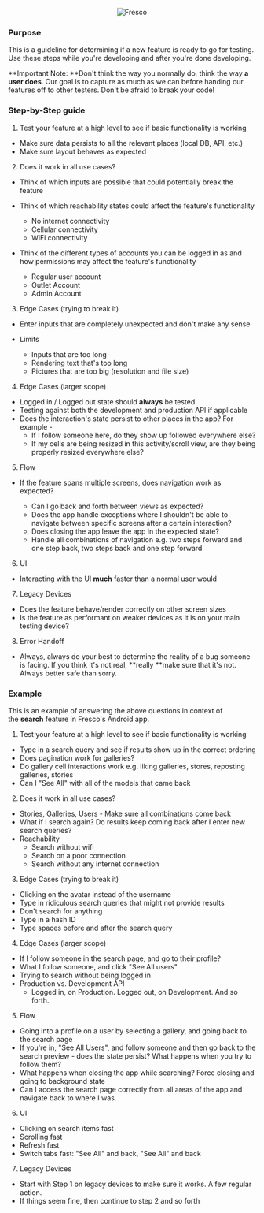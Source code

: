 <p align="center" >
  <img src="https://s3.amazonaws.com/com.fresconews.v2.prod/static/images/wordmark-transparent-git4.png" alt="Fresco" title="Fresco News">
</p>

### Purpose

This is a guideline for determining if a new feature is ready to go for testing. Use these steps while you're developing and after you're done developing.

**Important Note: **Don't think the way you normally do, think the way **a user does**. Our goal is to capture as much as we can before handing our features off to other testers. Don't be afraid to break your code!

### Step-by-Step guide

1. Test your feature at a high level to see if basic functionality is working
  - Make sure data persists to all the relevant places (local DB, API, etc.)
  - Make sure layout behaves as expected

2. Does it work in all use cases?
  - Think of which inputs are possible that could potentially break the feature
  - Think of which reachability states could affect the feature's functionality
    
    - No internet connectivity
    - Cellular connectivity
    - WiFi connectivity
    
- Think of the different types of accounts you can be logged in as and how permissions may affect the feature's functionality
  - Regular user account
  - Outlet Account
  - Admin Account
    
3. Edge Cases (trying to break it)  
  - Enter inputs that are completely unexpected and don't make any sense
  - Limits
   
    - Inputs that are too long
    - Rendering text that's too long
    - Pictures that are too big (resolution and file size)

4. Edge Cases (larger scope)
  - Logged in / Logged out state should **always** be tested
  - Testing against both the development and production API if applicable
  - Does the interaction's state persist to other places in the app? For example -
    - If I follow someone here, do they show up followed everywhere else?
    - If my cells are being resized in this activity/scroll view, are they being properly resized everywhere else?

5. Flow
  - If the feature spans multiple screens, does navigation work as expected?
    
    - Can I go back and forth between views as expected?
    - Does the app handle exceptions where I shouldn't be able to navigate between specific screens after a certain interaction?
    - Does closing the app leave the app in the expected state?
    - Handle all combinations of navigation e.g. two steps forward and one step back, two steps back and one step forward

6. UI
  - Interacting with the UI **much** faster than a normal user would

7. Legacy Devices
  - Does the feature behave/render correctly on other screen sizes
  - Is the feature as performant on weaker devices as it is on your main testing device?

8. Error Handoff
  - Always, always do your best to determine the reality of a bug someone is facing. If you think it's not real, **really **make sure that it's not. Always better safe than sorry.

### Example

This is an example of answering the above questions in context of the **search** feature in Fresco's Android app.

1. Test your feature at a high level to see if basic functionality is working
  - Type in a search query and see if results show up in the correct ordering
  - Does pagination work for galleries?
  - Do gallery cell interactions work e.g. liking galleries, stores, reposting galleries, stories
  - Can I "See All" with all of the models that came back

2. Does it work in all use cases?  
  - Stories, Galleries, Users - Make sure all combinations come back
  - What if I search again? Do results keep coming back after I enter new search queries?
  - Reachability
    - Search without wifi
    - Search on a poor connection
    - Search without any internet connection

3. Edge Cases (trying to break it)  
  - Clicking on the avatar instead of the username
  - Type in ridiculous search queries that might not provide results
  - Don't search for anything
  - Type in a hash ID
  - Type spaces before and after the search query

4. Edge Cases (larger scope)  
  - If I follow someone in the search page, and go to their profile?
  - What I follow someone, and click "See All users"
  - Trying to search without being logged in
  - Production vs. Development API
    - Logged in, on Production. Logged out, on Development. And so forth.

5. Flow
  - Going into a profile on a user by selecting a gallery, and going back to the search page
  - If you're in, "See All Users", and follow someone and then go back to the search preview - does the state persist? What happens when you try to follow them?
  - What happens when closing the app while searching? Force closing and going to background state
  - Can I access the search page correctly from all areas of the app and navigate back to where I was.

6. UI
  - Clicking on search items fast
  - Scrolling fast
  - Refresh fast
  - Switch tabs fast: "See All" and back, "See All" and back

7. Legacy Devices  
  - Start with Step 1 on legacy devices to make sure it works. A few regular action.
  - If things seem fine, then continue to step 2 and so forth
